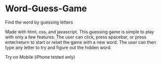 # Word-Guess-Game
Find the word by guessing letters

Made with html, css, and javascript. This guessing game is simple to play with only a few features. The user can click, press spacebar,  or press enter/return to start or reset the game with a new word. The user can then type any letter to try and figure out the hidden word.

Try on Mobile (iPhone tested only)

